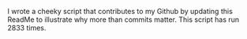I wrote a cheeky script that contributes to my Github by updating this ReadMe to illustrate why more than commits matter. This script has run 2833 times.